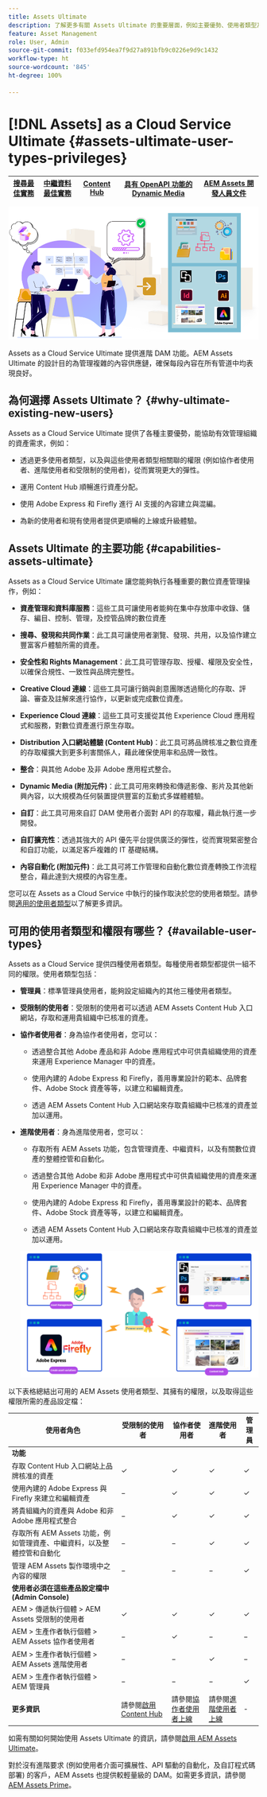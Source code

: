 ```yaml
---
title: Assets Ultimate
description: 了解更多有關 Assets Ultimate 的重要層面，例如主要優勢、使用者類型及其權限。
feature: Asset Management
role: User, Admin
source-git-commit: f033efd954ea7f9d27a891bfb9c0226e9d9c1432
workflow-type: ht
source-wordcount: '845'
ht-degree: 100%

---
```


# [!DNL Assets] as a Cloud Service Ultimate {#assets-ultimate-user-types-privileges}

| [搜尋最佳實務](/help/assets/search-best-practices.md) | [中繼資料最佳實務](/help/assets/metadata-best-practices.md) | [Content Hub](/help/assets/product-overview.md) | [具有 OpenAPI 功能的 Dynamic Media](/help/assets/dynamic-media-open-apis-overview.md) | [AEM Assets 開發人員文件](https://developer.adobe.com/experience-cloud/experience-manager-apis/) |
| ------------- | --------------------------- |---------|----|-----|

![Assets as a Cloud Service Ultimate](/help/assets/assets/aem-assets-ultimate-banner.png)

Assets as a Cloud Service Ultimate 提供進階 DAM 功能。AEM Assets Ultimate 的設計目的為管理複雜的內容供應鏈，確保每段內容在所有管道中均表現良好。

## 為何選擇 Assets Ultimate？ {#why-ultimate-existing-new-users}

Assets as a Cloud Service Ultimate 提供了各種主要優勢，能協助有效管理組織的資產需求，例如：

* 透過更多使用者類型，以及與這些使用者類型相關聯的權限 (例如協作者使用者、進階使用者和受限制的使用者)，從而實現更大的彈性。

* 運用 Content Hub 順暢進行資產分配。

* 使用 Adobe Express 和 Firefly 進行 AI 支援的內容建立與混編。

* 為新的使用者和現有使用者提供更順暢的上線或升級體驗。

## Assets Ultimate 的主要功能 {#capabilities-assets-ultimate}

Assets as a Cloud Service Ultimate 讓您能夠執行各種重要的數位資產管理操作，例如：

* **資產管理和資料庫服務**：這些工具可讓使用者能夠在集中存放庫中收錄、儲存、編目、控制、管理，及控管品牌的數位資產

* **搜尋、發現和共同作業**：此工具可讓使用者瀏覽、發現、共用，以及協作建立豐富客戶體驗所需的資產。

* **安全性和 Rights Management**：此工具可管理存取、授權、權限及安全性，以確保合規性、一致性與品牌完整性。

* **Creative Cloud 連線**：這些工具可讓行銷與創意團隊透過簡化的存取、評論、審查及註解來進行協作，以更新或完成數位資產。

* **Experience Cloud 連線**：這些工具可支援從其他 Experience Cloud 應用程式和服務，對數位資產進行原生存取。

* **Distribution 入口網站體驗 (Content Hub)**：此工具可將品牌核准之數位資產的存取權擴大到更多利害關係人，藉此確保使用率和品牌一致性。

* **整合**：與其他 Adobe 及非 Adobe 應用程式整合。

* **Dynamic Media (附加元件)**：此工具可用來轉換和傳遞影像、影片及其他新興內容，以大規模為任何裝置提供豐富的互動式多媒體體驗。

* **自訂**：此工具可用來自訂 DAM 使用者介面對 API 的存取權，藉此執行進一步開發。

* **自訂擴充性**：透過其強大的 API 優先平台提供廣泛的彈性，從而實現緊密整合和自訂功能，以滿足客戶複雜的 IT 基礎結構。

* **內容自動化 (附加元件)**：此工具可將工作管理和自動化數位資產轉換工作流程整合，藉此達到大規模的內容生產。

您可以在 Assets as a Cloud Service 中執行的操作取決於您的使用者類型。請參閱[適用的使用者類型](#available-user-types)以了解更多資訊。


## 可用的使用者類型和權限有哪些？ {#available-user-types}

Assets as a Cloud Service 提供四種使用者類型。每種使用者類型都提供一組不同的權限。使用者類型包括：

* **管理員**：標準管理員使用者，能夠設定組織內的其他三種使用者類型。

* **受限制的使用者**：受限制的使用者可以透過 AEM Assets Content Hub 入口網站，存取和運用貴組織中已核准的資產。

* **協作者使用者**：身為協作者使用者，您可以：

   * 透過整合其他 Adobe 產品和非 Adobe 應用程式中可供貴組織使用的資產來運用 Experience Manager 中的資產。

   * 使用內建的 Adobe Express 和 Firefly，善用專業設計的範本、品牌套件、Adobe Stock 資產等等，以建立和編輯資產。

   * 透過 AEM Assets Content Hub 入口網站來存取貴組織中已核准的資產並加以運用。

* **進階使用者**：身為進階使用者，您可以：

   * 存取所有 AEM Assets 功能，包含管理資產、中繼資料，以及有關數位資產的整體控管和自動化。

   * 透過整合其他 Adobe 和非 Adobe 應用程式中可供貴組織使用的資產來運用 Experience Manager 中的資產。

   * 使用內建的 Adobe Express 和 Firefly，善用專業設計的範本、品牌套件、Adobe Stock 資產等等，以建立和編輯資產。

   * 透過 AEM Assets Content Hub 入口網站來存取貴組織中已核准的資產並加以運用。

  ![Assets as a Cloud Service 進階使用者](/help/assets/assets/assets-cs-power-users.png)

以下表格總結出可用的 AEM Assets 使用者類型、其擁有的權限，以及取得這些權限所需的產品設定檔：


| 使用者角色 | 受限制的使用者 | 協作者使用者 | 進階使用者 | 管理員 |
|---------------|----------|----------|-------------------------|---|
| **功能** |
| 存取 Content Hub 入口網站上品牌核准的資產 | ✓ | ✓ | ✓ | ✓ |
| 使用內建的 Adobe Express 與 Firefly 來建立和編輯資產 | − | ✓ | ✓ | ✓ |
| 將貴組織內的資產與 Adobe 和非 Adobe 應用程式整合 | − | ✓ | ✓ | ✓ |
| 存取所有 AEM Assets 功能，例如管理資產、中繼資料，以及整體控管和自動化 | − | − | ✓ | ✓ |
| 管理 AEM Assets 製作環境中之內容的權限 | − | − | − | ✓ |
| **使用者必須在這些產品設定檔中 (Admin Console)** |
| AEM > 傳遞執行個體 > AEM Assets 受限制的使用者 | ✓ | ✓ | ✓ | ✓ |
| AEM > 生產作者執行個體 > AEM Assets 協作者使用者 | − | ✓ | − | − |
| AEM > 生產作者執行個體 > AEM Assets 進階使用者 | − | − | ✓ | − |
| AEM > 生產作者執行個體 > AEM 管理員 | − | − | − | ✓ |
| **更多資訊** | 請參閱[啟用 Content Hub](/help/assets/enable-assets-ultimate.md##enable-assets-ultimate-new-users) | 請參閱[協作者使用者上線](/help/assets/enable-assets-ultimate.md#onboard-collaborator-users) | 請參閱[進階使用者上線](/help/assets/enable-assets-ultimate.md#onboard-power-users) | - |

如需有關如何開始使用 Assets Ultimate 的資訊，請參閱[啟用 AEM Assets Ultimate](/help/assets/enable-assets-ultimate.md)。

對於沒有進階要求 (例如使用者介面可擴展性、API 驅動的自動化，及自訂程式碼部署) 的客戶，AEM Assets 也提供較輕量級的 DAM。如需更多資訊，請參閱 [AEM Assets Prime](/help/assets/assets-prime.md)。

